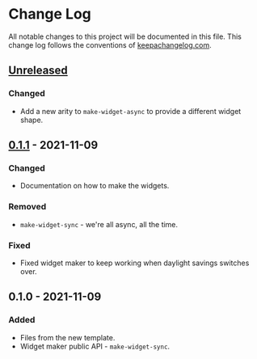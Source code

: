 # Change Log
All notable changes to this project will be documented in this file. This change log follows the conventions of [keepachangelog.com](http://keepachangelog.com/).

## [Unreleased]
### Changed
- Add a new arity to `make-widget-async` to provide a different widget shape.

## [0.1.1] - 2021-11-09
### Changed
- Documentation on how to make the widgets.

### Removed
- `make-widget-sync` - we're all async, all the time.

### Fixed
- Fixed widget maker to keep working when daylight savings switches over.

## 0.1.0 - 2021-11-09
### Added
- Files from the new template.
- Widget maker public API - `make-widget-sync`.

[Unreleased]: https://sourcehost.site/your-name/jepsen.etcdemo/compare/0.1.1...HEAD
[0.1.1]: https://sourcehost.site/your-name/jepsen.etcdemo/compare/0.1.0...0.1.1
